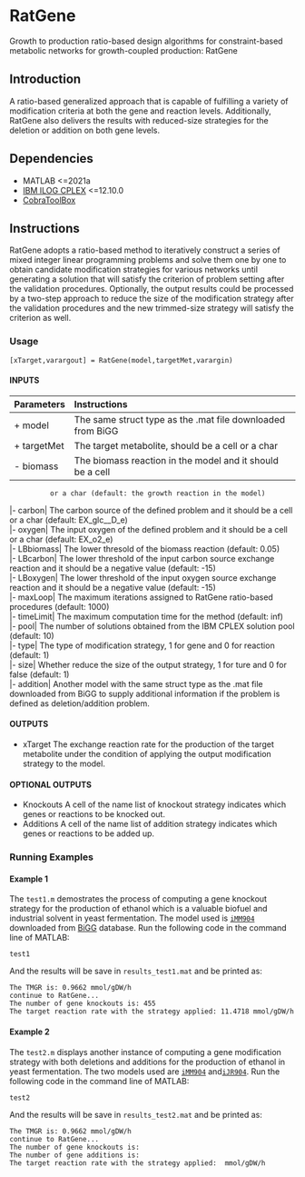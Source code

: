 # RatGene

Growth to production ratio-based design algorithms for constraint-based metabolic networks for growth-coupled production: RatGene


## Introduction

A ratio-based generalized approach that is capable of fulfilling a variety of modification criteria at both the gene and reaction levels. Additionally, RatGene also delivers the results with reduced-size strategies for the deletion or addition on both gene levels.


## Dependencies

+ MATLAB <=2021a
+ [IBM ILOG CPLEX](https://www.ibm.com/docs/en/icos/12.10.0?topic=SSSA5P_12.10.0/ilog.odms.studio.help/Optimization_Studio/topics/COS_home.htm) <=12.10.0
+ [CobraToolBox](https://opencobra.github.io/cobratoolbox/stable/index.html)

## Instructions

RatGene adopts a ratio-based method to iteratively construct a series of mixed integer linear programming problems and solve them one by one to obtain candidate modification strategies for various networks until generating a solution that will satisfy the criterion of problem setting after the validation procedures. Optionally, the output results could be processed by a two-step approach to reduce the size of the modification strategy after the validation procedures and the new trimmed-size strategy will satisfy the criterion as well.

### Usage

```
[xTarget,varargout] = RatGene(model,targetMet,varargin)
```

#### INPUTS
   |Parameters|Instructions|
   |:---|:---|
   |+ model|      The same struct type as the .mat file downloaded from BiGG|  
   |+ targetMet|  The target metabolite, should be a cell or a char|  
   |- biomass|    The biomass reaction in the model and it should be a cell
              or a char (default: the growth reaction in the model)  
   |- carbon|     The carbon source of the defined problem and it should be
              a cell or a char (default: EX_glc__D_e)  
   |- oxygen|     The input oxygen of the defined problem and it should be a
              cell or a char (default: EX_o2_e)  
   |- LBbiomass|  The lower thresold of the biomass reaction (default: 0.05)  
   |- LBcarbon|   The lower threshold of the input carbon source exchange
              reaction and it should be a negative value (default: -15)  
   |- LBoxygen|   The lower threshold of the input oxygen source exchange
              reaction and it should be a negative value (default: -15)  
   |- maxLoop|    The maximum iterations assigned to RatGene ratio-based
              procedures (default: 1000)  
   |- timeLimit|  The maximum computation time for the method (default: inf)  
   |- pool|       The number of solutions obtained from the IBM CPLEX solution
              pool (default: 10)  
   |- type|       The type of modification strategy, 1 for gene and 0 for
              reaction (default: 1)  
   |- size|       Whether reduce the size of the output strategy, 1 for ture
              and 0 for false (default: 1)  
   |- addition|   Another model with the same struct type as the .mat file
              downloaded from BiGG to supply additional information if the
              problem is defined as deletion/addition problem.  

#### OUTPUTS
   + xTarget   The exchange reaction rate for the production of the target
              metabolite under the condition of applying the output
              modification strategy to the model.  

#### OPTIONAL OUTPUTS
   - Knockouts  A cell of the name list of knockout strategy indicates which
              genes or reactions to be knocked out.  
   - Additions  A cell of the name list of addition strategy indicates which
              genes or reactions to be added up.  


### Running Examples
#### Example 1
The `test1.m` demostrates the process of computing a gene knockout strategy for the production of ethanol which is a valuable biofuel and industrial solvent in yeast fermentation. The model used is [`iMM904`](http://bigg.ucsd.edu/models/iMM904) downloaded from [BiGG](http://bigg.ucsd.edu/) database. Run the following code in the command line of MATLAB:
```
test1
```
And the results will be save in `results_test1.mat` and be printed as:
```
The TMGR is: 0.9662 mmol/gDW/h 
continue to RatGene...
The number of gene knockouts is: 455 
The target reaction rate with the strategy applied: 11.4718 mmol/gDW/h 
```
#### Example 2
The `test2.m` displays another instance of computing a gene modification strategy with both deletions and additions for the production of ethanol in yeast fermentation. The two models used are [`iMM904`](http://bigg.ucsd.edu/models/iMM904) and[`iJR904`](http://bigg.ucsd.edu/models/iJR904). Run the following code in the command line of MATLAB:
```
test2
```
And the results will be save in `results_test2.mat` and be printed as:
```
The TMGR is: 0.9662 mmol/gDW/h 
continue to RatGene...
The number of gene knockouts is:  
The number of gene additions is: 
The target reaction rate with the strategy applied:  mmol/gDW/h 
```